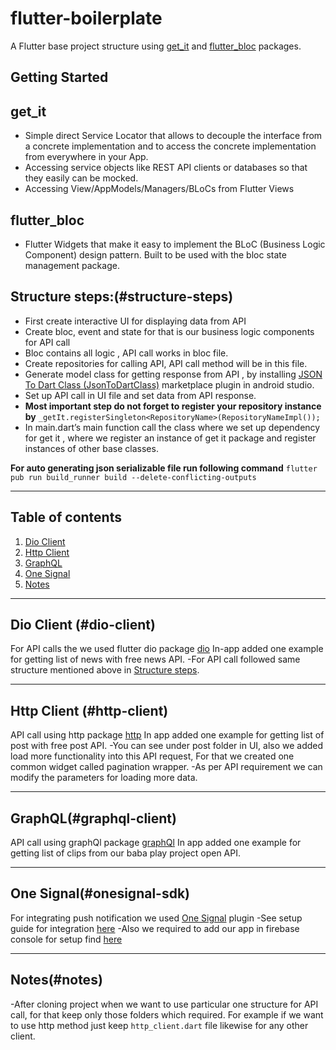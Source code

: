 # flutter-boilerplate

A Flutter base project structure using [get_it](https://pub.dev/packages/get_it) and [flutter_bloc](https://pub.dev/packages/flutter_bloc) packages.

## Getting Started

## get_it

- Simple direct Service Locator that allows to decouple the interface from a concrete implementation and to access the concrete implementation from everywhere in your App.
- Accessing service objects like REST API clients or databases so that they easily can be mocked.
- Accessing View/AppModels/Managers/BLoCs from Flutter Views


## flutter_bloc

- Flutter Widgets that make it easy to implement the BLoC (Business Logic Component) design pattern. Built to be used with the bloc state management package.

## Structure steps:(#structure-steps)

- First create interactive UI for displaying data from API
- Create bloc, event and state for that is our business logic components for API call
- Bloc contains all logic , API call works in bloc file.
- Create repositories for calling API, API call method will be in this file.
- Generate model class for getting response from API , by installing [JSON To Dart Class (JsonToDartClass)](https://plugins.jetbrains.com/plugin/12737-json-to-dart-class-jsontodartclass-) marketplace plugin in android studio.
- Set up API call in UI file and set data from API response.
- **Most important step do not forget to register your repository instance by** `_getIt.registerSingleton<RepositoryName>(RepositoryNameImpl());`
- In main.dart’s main function call the class where we set up dependency for get it , where we register an instance of get it package and register instances of other base classes.


**For auto generating json serializable file run following command**
`flutter pub run build_runner build --delete-conflicting-outputs`

---

## Table of contents
1. [Dio Client](#dio-client)
2. [Http Client](#http-client)
3. [GraphQL](#graphql-client)
4. [One Signal](#onesignal-sdk)
5. [Notes](#notes)

---

## Dio Client (#dio-client)

For API calls the we used flutter dio package [dio](https://pub.dev/packages/dio)
In-app added one example for getting list of news with free news API.
-For API call followed same structure mentioned above in [Structure steps](#structure-steps).

---

## Http Client (#http-client)

API call using http package [http](https://pub.dev/packages/http)
In app added one example for getting list of post with free post API.
-You can see under post folder in UI, also we added load more functionality into this API request, For that we created one common widget called pagination wrapper.
-As per API requirement we can modify the parameters for loading more data.

---

## GraphQL(#graphql-client)

API call using graphQl package [graphQl](https://pub.dev/packages/graphql_flutter)
In app added one example for getting list of clips from our baba play project open API.

---

## One Signal(#onesignal-sdk)

For integrating push notification we used [One Signal](https://pub.dev/packages/onesignal_flutter) plugin
-See setup guide for integration [here](https://documentation.onesignal.com/docs/flutter-sdk-setup)
-Also we required to add our app in firebase console for setup find [here](https://firebase.google.com/docs/flutter/setup?platform=android)


---

## Notes(#notes)

-After cloning project when we want to use particular one structure for API call, for that keep only those folders which required.
For example if we want to use http method just keep `http_client.dart` file likewise for any other client.




